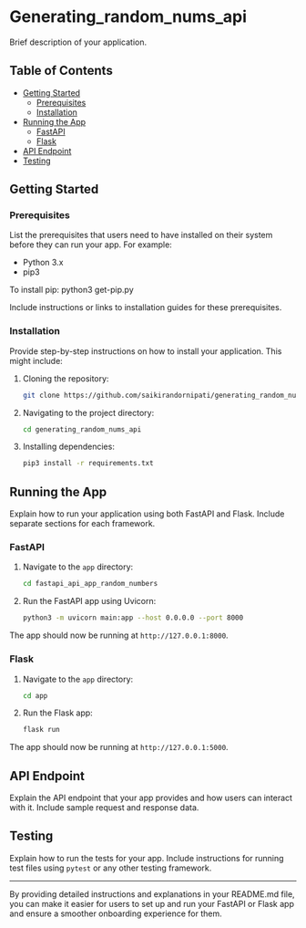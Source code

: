 

# Generating_random_nums_api



Brief description of your application.

## Table of Contents
- [Getting Started](#getting-started)
  - [Prerequisites](#prerequisites)
  - [Installation](#installation)
- [Running the App](#running-the-app)
  - [FastAPI](#fastapi)
  - [Flask](#flask)
- [API Endpoint](#api-endpoint)
- [Testing](#testing)

## Getting Started

### Prerequisites

List the prerequisites that users need to have installed on their system before they can run your app. For example:

- Python 3.x
- pip3

To install pip:
python3 get-pip.py


Include instructions or links to installation guides for these prerequisites.

### Installation

Provide step-by-step instructions on how to install your application. This might include:

1. Cloning the repository:
   ```bash
   git clone https://github.com/saikirandornipati/generating_random_nums_api.git
   ```

2. Navigating to the project directory:
   ```bash
   cd generating_random_nums_api
   ```

3. Installing dependencies:
   ```bash
   pip3 install -r requirements.txt
   ```

## Running the App

Explain how to run your application using both FastAPI and Flask. Include separate sections for each framework.

### FastAPI

1. Navigate to the `app` directory:
   ```bash
   cd fastapi_api_app_random_numbers
   ```

2. Run the FastAPI app using Uvicorn:
   ```bash
   python3 -m uvicorn main:app --host 0.0.0.0 --port 8000
   ```

The app should now be running at `http://127.0.0.1:8000`.

### Flask

1. Navigate to the `app` directory:
   ```bash
   cd app
   ```

2. Run the Flask app:
   ```bash
   flask run
   ```

The app should now be running at `http://127.0.0.1:5000`.

## API Endpoint

Explain the API endpoint that your app provides and how users can interact with it. Include sample request and response data.

## Testing

Explain how to run the tests for your app. Include instructions for running test files using `pytest` or any other testing framework.


---

By providing detailed instructions and explanations in your README.md file, you can make it easier for users to set up and run your FastAPI or Flask app and ensure a smoother onboarding experience for them.
